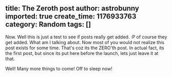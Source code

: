 title: The Zeroth post
author: astrobunny
imported: true
create_time: 1176933763
category: Random
tags: []
---
Now. Well this is just a test to see if posts really get added. :P of course they get added. What am I talking about. Now most of you would not realize this post exists for some time. That's coz its the ZERO'th post. In actual fact, its the first post, but since its put here before the launch, lets just leave it at that.  
  
Well! Many more things to come! Off to sleep now!

